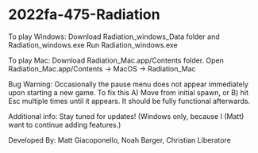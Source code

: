 # 2022fa-475-Radiation


To play Windows:
  Download Radiation_windows_Data folder and Radiation_windows.exe
  Run Radiation_windows.exe

To play Mac: 
  Download Radiation_Mac.app/Contents folder.
  Open Radiation_Mac.app/Contents -> MacOS -> Radiation_Mac

Bug Warning:
  Occasionally the pause menu does not appear immediately upon starting a new game. To fix this A) Move from initial spawn, or B) hit Esc multiple times until it appears. It should be fully functional afterwards.
 
Additional info:
  Stay tuned for updates! (Windows only, because I (Matt) want to continue adding features.)
  
Developed By:
  Matt Giacoponello,
  Noah Barger,
  Christian Liberatore

